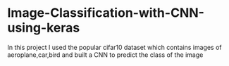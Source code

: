 # Image-Classification-with-CNN-using-keras
In this project I used the popular cifar10 dataset which contains images of aeroplane,car,bird and built a CNN to predict the class of the image
